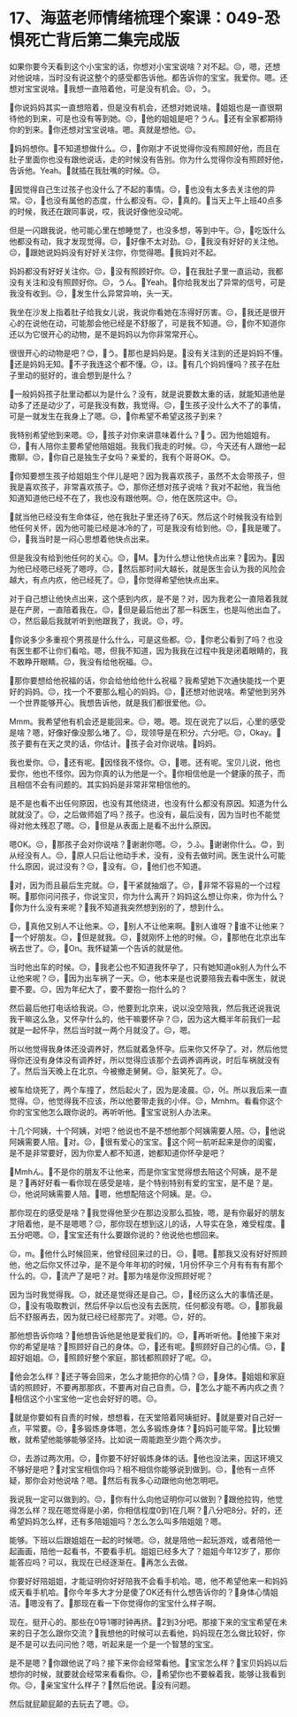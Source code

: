 # 17、海蓝老师情绪梳理个案课：049-恐惧死亡背后第二集完成版

如果你要今天看到这个小宝宝的话，你想对小宝宝说啥？对不起。😔，嗯，还想对他说啥，当时没有说这整个的感受都告诉他。都告诉你的宝宝。我爱你。嗯。还想对宝宝说啥。🎼我想一直陪着他，可是没有机会。😔，う。

🎼你说妈妈其实一直想陪着，但是没有机会，还想对她说啥。🎼姐姐也是一直很期待他的到来，可是也没有等到她。😔，🎼他的姐姐是吧？うん。🎼还有全家都期待你的到来。🎼你还想对宝宝说啥。嗯。真就是想他。😔。

🎼妈妈想你。🎼不知道想做什么。😔，🎼你刚才不说觉得你没有照顾好他，而且在肚子里面你也没有跟他说话，走的时候没有告别。你为什么觉得你没有照顾好他，告诉他。Yeah。🎼就插在我肚嘴的时候。😔。

🎼因觉得自己生过孩子也没什么了不起的事情。😔，🎼也没有太多去关注他的异常。😔，🎼也没有属他的态度，什么都没有。😔，🎼真的。🎼当天上午上班40点多的时候，我还在跟同事说，哎，我说好像他没动呢。

但是一闪跟我说，他可能心里在想睡觉了，也没多想，等到中午。😔，🎼吃饭什么他都没有动，我才发现觉得。😔，🎼好像不太对劲。😔，🎼我没有好好的关注他。😔，🎼跟她说妈妈没有好好关注你，你觉得嗯。🎼我妈对不起。

妈妈都没有好好关注你。😔，🎼没有照顾好你。😔，🎼在我肚子里一直运动，我都没有关注和没有照顾好你。😔，うん。🎼Yeah。🎼你给我发出了异常的信号，可是我没有收到。😔，🎼发生什么异常异响，头一天。

我坐在沙发上指着肚子给我女儿说，我说你看她在冻得好厉害。😔，🎼我还是很开心的在说他在动，可能那会他已经是不舒服了，可是我不知道。😔，🎼你不知道你还以为它很开心的动物，是不是妈妈以为你非常常开心。

很很开心的动物是吧？😊，🎼う。🎼那也是妈妈是。🎼没有关注到的还是妈妈不懂。🎼还是妈妈无知。🎼不子我连这个都不懂。😔，ほ。🎼有几个妈妈懂吗？孩子在肚子里动的挺好的，谁会想到是什么？

🎼一般妈妈孩子肚里动都以为是什么？没有，就是说要数太重的话，就能知道他是动多了还是动少了，可是我没有数，我觉得。😔，🎼生孩子没什么大不了的事情，可是一就发生在我身上了嗯。😔，🎼你希望不希望这孩子到来？

我特别希望他到来嗯。😔，🎼孩子对你来讲意味着什么？🎼う。因为他姐姐有。😔，🎼有人陪你主要希望他陪姐姐。我我们我走的时候。😔，今天还有人跟他一起撒聊。😔，🎼你自己是独生子女吗？亲爱的，我有个哥哥OK。😊。

🎼你知要想生孩子给姐姐生个伴儿是吧？因为我喜欢孩子，虽然不太会带孩子，但我是喜欢孩子，非常喜欢孩子。😊，那你还想对孩子说啥？我对不起他，我当他知道知道他已经不在了，我也没有跟他啊。😔，他在医院这中。😔。

🎼就当他已经没有生命体征，他在我肚子里还待了6天。然后这个时候我没有给到他任何关怀，因为他可能已经是冰冷的了，可是我没有给到他。😔，🎼我是暖了。😔，🎼我当时是一闷心思想着他快点出来。

但是我没有给到他任何的关心。😔，🎼M。🎼为什么想让他快点出来？🎼因为。🎼因为他已经嗯已经死了嗯哼。😔，🎼然后那时间大越长，就是医生会认为我的风险会越大，有点内疚，他已经死了。😔，🎼你觉得希望他快点出来。

对于自己想让他快点出来，这个感到内疚，是不是？对，因为我老公一直陪着我就是在产房，一直陪着我在。😔，🎼但是最后他出了那一科医生，也是叫他出血了。😔，然后最后我就听听到他跟我了，我说。😔，哼。

🎼你说多少多重视个男孩是什么什么，可是这些都。😔，🎼你老公看到了吗？也没有医生都不让你们看哈。嗯，但我不知道，因为我我在过程中我是闭着眼睛的，我不敢睁开眼睛。😔，我没有给他祝福。😔。

🎼那你要想给他祝福的话，你会给他给他什么祝福？我希望她下次通快能找一个更好的妈妈。😔，找一个不要那么粗心的妈妈。😔，🎼还想对他说啥。希望他到另外一个世界能够开心。我想告诉他，就是我们都很爱他。😔。

Mmm。我希望他有机会还是能回来。😔，嗯。嗯。现在说完了以后，心里的感受是啥？嗯，好像好像没那么堵了。😔，现领导是在积分。六分吧。😔，Okay。🎼孩子要有在天之灵的话，你估计。🎼孩子会对你说啥。🎼妈妈。

我也爱你。😔，🎼还有呢。🎼因怪我不怪你。😔，🎼嗯。还有呢。宝贝儿说，他也爱你，他也不怪你。因为你真的认为他是一个。🎼你相信他是一个健康的孩子，而且相信不会有问题的。其实妈妈是非常非常相信他的。

是不是也看不出任何原因，也没有其他绕进，也没有什么都没有原因。知道为什么就就没了。😔，之后做师姐了吗？孩子。也没有，最后没有，因为当时也不能觉得对他太残忍了嗯。😔，🎼但是从表面上是看不出什么原因。

嗯OK。😔，🎼那孩子会对你说啥？🎼谢谢你嗯。😔，うふ。🎼谢谢你什么。😊，到从经没有人。😔，🎼原人只后让他动手术，没有，没有去做时间。医生说什么可能什么原因，说过没有？😔，🎼没有。😔，🎼他们也不知道。

🎼对，因为而且最后生完就。😔，🎼干紧就抽烟了。😔，🎼非常不容易的一个过程啊。🎼那你问问孩子，你说宝贝，你为什么离开？妈妈这么想让你来，你为什么？🎼你为什么没有来呢？🎼我不知道我突然想到别的了，想到什么。

😔，🎼真他又别人不让他来。😔，🎼别人不让他来啊。🎼别人谁呀？🎼谁不让他来？🎼一个好朋友。😔，🎼但是就我。😔，🎼就刚怀上他的时候。😔，🎼那他在北京出车祸去世了。😔，🎼On。我怀疑第一个告诉的就是他。

当时他出车的时候。😔，🎼我老公也不知道我怀孕了，只有她知道ok别人为什么不让他来呢？😔，🎼因为出车祸了一天。😔，他本来是也说要陪我去看中医生，就说要不要。😔，因为年纪大了，要不要抱一抱什么的？

然后最后他打电话给我说。😔，他要到北京来，说以没空陪我，然后我还说我说我干嘛这么急，又怀孕什么的，他干嘛要怀孕？😔，因为这大概半年前我们一起就是一起怀孕，然后当时就一两个月就没了。😔，嗯。

所以他觉得我身体还没调养好，然后就着急怀孕。后来你又怀孕了。对，然后他觉得你还没有身体没有调养好，所以觉得应该那个去调养调再说，时后车祸就没有了。然后当天晚上在北京。今被撤走舅舅。😔，脏笑死了。😔。

被车给烧死了，两个车撞了，然后起火了，因为是凌晨。😔，어。所以我后来一直觉得。😔，他觉得我不应该，所以他要带走我的小伴。😔，Mmhm。看看你这个你的宝宝他怎么跟你说的。再听听他。🎼宝宝说别人办法来。

十几个阿姨，十个阿姨，对吧？他说也不是不想他那个阿姨需要人陪。😔，🎼他说阿姨需要人陪。🎼对。😔，🎼很有爱心的宝宝。🎼这个阿一航听起来是你的闺蜜，是不是非常要好，因为你爱人都不知道，她都知道你怀孕是吧？

🎼Mmhん。🎼不是你的朋友不让他来，而是你宝宝觉得想去陪这个阿姨，是不是是？🎼再好好看一看你现在感受是啥，是个特别特别有爱的宝宝，是不是？是。😔，他说阿姨需要人陪。🎼嗯，他想配陪这个阿姨。是。😔。

那你现在的感受是啥？🎼我觉得他至少在那边没那么孤独，嗯，是有你最好的朋友才陪着他，是不是嗯嗯？😔，那你现在想到这儿的话，人导实在急，难受程度。🎼五分吧嗯。😔，🎼宝宝还有什么要跟你说的？他说他也想回来。

😔，m。🎼他什么时候回来，他曾经回来过的日。😔，🎼嗯。🎼那我又没有好好照顾他，他之后你又怀过孕，是不是今年年初的时候，1月份怀孕三个月有有有有那个什么的。😔，🎼流产了是吧？对。🎼那为啥是你没照顾好呢？

因为当时我觉得我。😔，就还是觉得还是自己。😔，🎼经历这么大的事情还是。😔，🎼没有吸取教训，然后怀孕以后也没有去医院，任何都没有嗯。😔，🎼那我最后不舒服再去，因为就已经已经那完了。对嗯。😔，好的。

那他想告诉你啥？🎼他想告诉他是他是爱我们的。😔，🎼再听听他。🎼他接下来对你的希望是啥？🎼照顾好自己的身体。😔，🎼还有呢。🎼照顾好自己的心情。😔，🎼超好姐姐。😔，🎼照顾好整个家庭，那钱都照顾好了呢。😔。

🎼他会怎么样？🎼还子等会回来，怎么才能把你的心情？😔，🎼身体。🎼姐姐和家庭请的照顾好，不要再那那疚，不要再对自己自责。😔，🎼怎么才能不再内疚之责？🎼相信这个小宝宝他一定也会好好的嗯。😔。

🎼就是你要如有自责的时候，想想看，在天堂陪着阿姨挺好。🎼就是要对自己好一点，平常要。😔，🎼多锻炼身体嗯，怎么多锻炼身体？🎼妈妈可能平常。🎼比较懒散，就希望他能够能够坚持。比如说一周能跑至少跑个两次步。

😔，去游过两次用。😔，🎼你要不好好锻炼身体的话。🎼他也没法来，因这环境又不够好是吧？🎼对宝宝相信你吗？相不相信你能够说到做到。😔，🎼他有一点怀疑，那你会对他说啥？嗯。🎼然后有我多心动跟他向他怎明吧。

我说我一定可以做到的。😔，🎼你有什么向他证明你可以做到？🎼跟他拉钩，他觉得怎么样？现在嗯觉得是小弟，你相信程度0到1在几啊？🎼八分吧8分。好的，还希望妈妈怎么样，还有多陪姐姐吗？怎么怎么叫多陪姐姐？嗯。

能够。下班以后跟姐姐在一起的时候嗯。😔，就是陪他一起玩游戏，或者陪他一起画画，陪他一起看书，不要看手机。姐姐已经多大了？姐姐今年12岁了，那你能答应吗？可以，我现在已经逐渐在。🎼再怎么去做。

你要好好陪姐姐，才能证明你好好陪我不会看手机哈。嗯，他不希望他来一和妈妈成天看手机哈。🎼你今年多大才分是傻了OK还有什么想告诉你的？🎼身体心情姐洁。🎼嗯没有了。🎼那现在看一下你觉得你的宝宝什么样子啊。

现在。挺开心的。那些在0导1哪时钟再挤。🎼2到3分吧。那接下来的宝宝希望在未来的日子怎么跟你交流？🎼我想他的时候可以去看他，妈妈现在怎么做比较好，你是不是可以去问问他？嗯，听起来是一个是一个智慧的宝宝。

是不是嗯？🎼你跟他说了吗？接下来你会经常看他。🎼宝宝怎么样？🎼宝贝妈妈以后想你的时候，就要就会经常来看看你。😔，🎼希望你也不要躲着我，能够让我看到你。😔，🎼亲宝宝什么样子？🎼然后他说。🎼没有问题。

然后就屁颠屁颠的去玩去了嗯。😔。